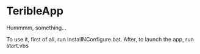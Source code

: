 # TeribleApp
Hummmm, something...


To use it, first of all, run InstallNConfigure.bat.
After, to launch the app, run start.vbs
